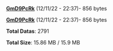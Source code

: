 [**GmD9PcRk**](/data/GmD9PcRk.txt) (12/11/22 - 22:37)- 856 bytes

[**GmD9PcRk**](/data/GmD9PcRk.txt) (12/11/22 - 22:37)- 856 bytes

**Total Datas**: 2791

**Total Size**: 15.86 MB / 15.9 MB